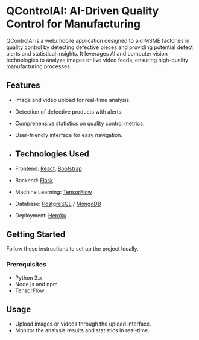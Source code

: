 # QControlAI: AI-Driven Quality Control for Manufacturing
QControlAI is a web/mobile application designed to aid MSME factories in quality control by detecting defective pieces and providing potential defect alerts and statistical insights. It leverages AI and computer vision technologies to analyze images or live video feeds, ensuring high-quality manufacturing processes.

## Features
- Image and video upload for real-time analysis.
- Detection of defective products with alerts.
- Comprehensive statistics on quality control metrics.
- User-friendly interface for easy navigation.

- ## Technologies Used
- Frontend: [React](https://reactjs.org/), [Bootstrap](https://getbootstrap.com/)
- Backend: [Flask](https://flask.palletsprojects.com/) 
- Machine Learning: [TensorFlow](https://www.tensorflow.org/)
- Database: [PostgreSQL](https://www.postgresql.org/) / [MongoDB](https://www.mongodb.com/)
- Deployment: [Heroku](https://www.heroku.com/)

## Getting Started
Follow these instructions to set up the project locally.

### Prerequisites
- Python 3.x
- Node.js and npm
- TensorFlow

## Usage
- Upload images or videos through the upload interface.
- Monitor the analysis results and statistics in real-time.


